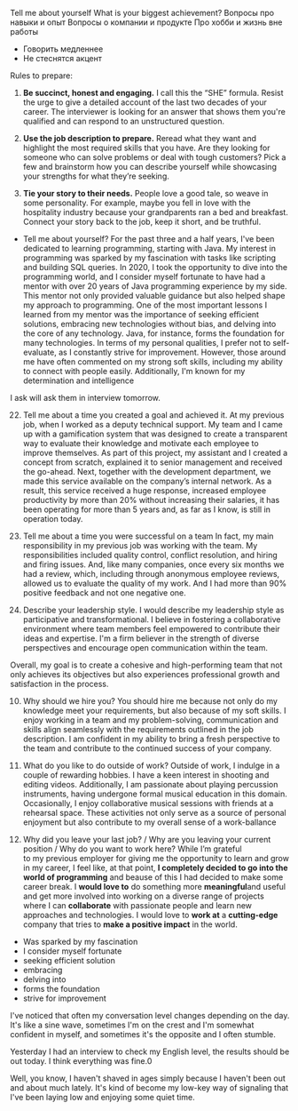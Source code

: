 Tell me about yourself 
What is your biggest achievement? 
Вопросы про навыки и опыт 
Вопросы о компании и продукте
Про хобби и жизнь вне работы

- Говорить медленнее
- Не стеснятся акцент

Rules to prepare:

1) **Be succinct, honest and engaging.**
I call this the “SHE” formula. Resist the urge to give a detailed account of the last two decades of your career. The interviewer is looking for an answer that shows them you're qualified and can respond to an unstructured question.

2) **Use the job description to prepare.**
Reread what they want and highlight the most required skills that you have. Are they looking for someone who can solve problems or deal with tough customers? Pick a few and brainstorm how you can describe yourself while showcasing your strengths for what they’re seeking.

3) **Tie your story to their needs.**
People love a good tale, so weave in some personality. For example, maybe you fell in love with the hospitality industry because your grandparents ran a bed and breakfast. Connect your story back to the job, keep it short, and be truthful.


- Tell me about yourself?
For the past three and a half years, I've been dedicated to learning programming, starting with Java. My interest in programming was sparked by my fascination with tasks like scripting and building SQL queries. In 2020, I took the opportunity to dive into the programming world, and I consider myself fortunate to have had a mentor with over 20 years of Java programming experience by my side. This mentor not only provided valuable guidance but also helped shape my approach to programming.
One of the most important lessons I learned from my mentor was the importance of seeking efficient solutions, embracing new technologies without bias, and delving into the core of any technology. Java, for instance, forms the foundation for many technologies.
In terms of my personal qualities, I prefer not to self-evaluate, as I constantly strive for improvement. However, those around me have often commented on my strong soft skills, including my ability to connect with people easily. Additionally, I'm known for my determination and intelligence

I ask will ask them in interview tomorrow. 

22.  Tell me about a time you created a goal and achieved it.
At my previous job, when I worked as a deputy technical support. My team and I came up with a gamification system that was designed to create a transparent way to evaluate their knowledge and motivate each employee to improve themselves.
As part of this project, my assistant and I created a concept from scratch, explained it to senior management and received the go-ahead. Next, together with the development department, we made this service available on the company’s internal network. As a result, this service received a huge response, increased employee productivity by more than 20% without increasing their salaries, it has been operating for more than 5 years and, as far as I know, is still in operation today.

7. Tell me about a time you were successful on a team
In fact, my main responsibility in my previous job was working with the team. My responsibilities included quality control, conflict resolution, and hiring and firing issues. And, like many companies, once every six months we had a review, which, including through anonymous employee reviews, allowed us to evaluate the quality of my work. And I had more than 90% positive feedback and not one negative one.

9. Describe your leadership style. 
I would describe my leadership style as participative and transformational. I believe in fostering a collaborative environment where team members feel empowered to contribute their ideas and expertise. I'm a firm believer in the strength of diverse perspectives and encourage open communication within the team.

Overall, my goal is to create a cohesive and high-performing team that not only achieves its objectives but also experiences professional growth and satisfaction in the process.

10. Why should we hire you? 
You should hire me because not only do my knowledge meet your requirements, but also because of my soft skills. I enjoy working in a team and my problem-solving, communication and skills align seamlessly with the requirements outlined in the job description. I am confident in my ability to bring a fresh perspective to the team and contribute to the continued success of your company.

14. What do you like to do outside of work?
Outside of work, I indulge in a couple of rewarding hobbies. I have a keen interest in shooting and editing videos. Additionally, I am passionate about playing percussion instruments, having undergone formal musical education in this domain. Occasionally, I enjoy collaborative musical sessions with friends at a rehearsal space. These activities not only serve as a source of personal enjoyment but also contribute to my overall sense of a work-ballance

15. Why did you leave your last job? / Why are you leaving your current position / Why do you want to work here?
While I’m grateful to my previous employer for giving me the opportunity to learn and grow in my career, I feel like, at that point, **I completely decided to go into the world of programming** and beause of this I had decided to make some career break. I **would love to** do something more **meaningful**and useful and get more involved into working on a diverse range of projects where I can **collaborate** with passionate people and learn new approaches and technologies. I would love to **work at** a **cutting-edge** company that tries to **make a positive impact** in the world.

- Was sparked by my fascination
- I consider myself fortunate
- seeking efficient solution
- embracing
- delving into
- forms the foundation
- strive for improvement


I've noticed that often my conversation level changes depending on the day. It's like a sine wave, sometimes I'm on the crest and I'm somewhat confident in myself, and sometimes it's the opposite and I often stumble.



Yesterday I had an interview to check my English level, the results should be out today. I think everything was fine.0



Well, you know, I haven't shaved in ages simply because I haven't been out and about much lately. It's kind of become my low-key way of signaling that I've been laying low and enjoying some quiet time.